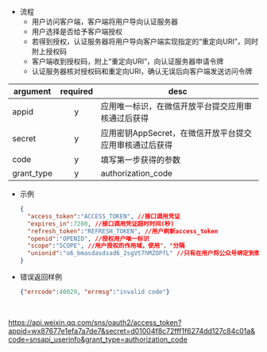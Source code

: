 * 流程
  + 用户访问客户端，客户端将用户导向认证服务器
  + 用户选择是否给予客户端授权
  + 若得到授权，认证服务器将用户导向客户端实现指定的“重定向URI”，同时附上授权码
  + 客户端收到授权码，附上“重定向URI”，向认证服务器申请令牌
  + 认证服务器核对授权码和重定向URI，确认无误后向客户端发送访问令牌

| argument   | required | desc                             |
| ---------- | :------: | -------------------------------- |
| appid      |    y     | 应用唯一标识，在微信开放平台提交应用审核通过后获得        |
| secret     |    y     | 应用密钥AppSecret，在微信开放平台提交应用审核通过后获得 |
| code       |    y     | 填写第一步获得的参数                       |
| grant_type |    y     | authorization_code               |

* 示例

  ```json
  { 
  	"access_token":"ACCESS_TOKEN", //接口调用凭证
  	"expires_in":7200, //接口调用凭证超时时间(秒)
  	"refresh_token":"REFRESH_TOKEN", //用户刷新access_token
  	"openid":"OPENID", //授权用户唯一标识
  	"scope":"SCOPE", //用户授权的作用域，使用"，"分隔
  	"unionid":"o6_bmasdasdsad6_2sgVt7hMZOPfL" //只有在用户将公众号绑定到微信开放平台帐号后，才会出现该字段
  }
  ```

* 错误返回样例

  ```json
  {"errcode":40029, "errmsg":"invalid code"}
  ```

  ​

https://api.weixin.qq.com/sns/oauth2/access_token?appid=wx87677e1efa7a7de7&secret=d01004f8c72fff1f6274dd127c84c01a&code=snsapi_userinfo&grant_type=authorization_code